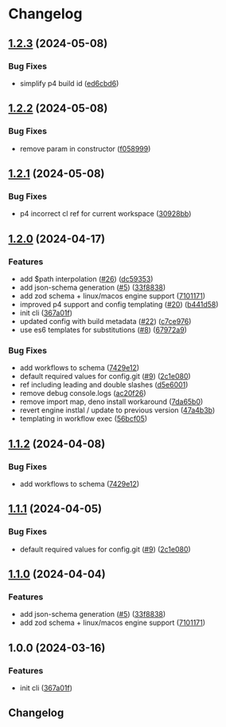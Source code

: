 # Changelog

## [1.2.3](https://github.com/runreal/cli/compare/v1.2.2...v1.2.3) (2024-05-08)


### Bug Fixes

* simplify p4 build id ([ed6cbd6](https://github.com/runreal/cli/commit/ed6cbd6b3b12e0215ff7a0c390389be24eff0510))

## [1.2.2](https://github.com/runreal/cli/compare/v1.2.1...v1.2.2) (2024-05-08)


### Bug Fixes

* remove param in constructor ([f058999](https://github.com/runreal/cli/commit/f058999ac37d197523dcad877530d6577db8dae3))

## [1.2.1](https://github.com/runreal/cli/compare/v1.2.0...v1.2.1) (2024-05-08)


### Bug Fixes

* p4 incorrect cl ref for current workspace ([30928bb](https://github.com/runreal/cli/commit/30928bbd840a6b457fc2a43ec1850454baccda58))

## [1.2.0](https://github.com/runreal/cli/compare/v1.1.2...v1.2.0) (2024-04-17)


### Features

* add $path interpolation ([#26](https://github.com/runreal/cli/issues/26)) ([dc59353](https://github.com/runreal/cli/commit/dc59353c5f5313c2fb963e359fe072e97ef010b5))
* add json-schema generation ([#5](https://github.com/runreal/cli/issues/5)) ([33f8838](https://github.com/runreal/cli/commit/33f8838f32a306915b6155f252c8b3f576d640f0))
* add zod schema + linux/macos engine support ([7101171](https://github.com/runreal/cli/commit/71011717a791ba2d7d67d6adb9ac01e500416b14))
* improved p4 support and config templating ([#20](https://github.com/runreal/cli/issues/20)) ([b441d58](https://github.com/runreal/cli/commit/b441d5893543dc2c9e4b378de8d74d537b6735df))
* init cli ([367a01f](https://github.com/runreal/cli/commit/367a01fb2cbd0e96872db9f10c2dcdb60c137df3))
* updated config with build metadata ([#22](https://github.com/runreal/cli/issues/22)) ([c7ce976](https://github.com/runreal/cli/commit/c7ce976cd15cdb6615bd191f5e1ffb41a6ad6330))
* use es6 templates for substitutions ([#8](https://github.com/runreal/cli/issues/8)) ([67972a9](https://github.com/runreal/cli/commit/67972a9fba47d0d07f36d5b9db7d98c775d086d6))


### Bug Fixes

* add workflows to schema ([7429e12](https://github.com/runreal/cli/commit/7429e12d739f2c94fdfec550d97beb9fc79d5943))
* default required values for config.git ([#9](https://github.com/runreal/cli/issues/9)) ([2c1e080](https://github.com/runreal/cli/commit/2c1e0803d903831a3ccc99d084b103cab14a6ff5))
* ref including leading and double slashes ([d5e6001](https://github.com/runreal/cli/commit/d5e6001bf9a2856603dce481ae52def3aa79f410))
* remove debug console.logs ([ac20f26](https://github.com/runreal/cli/commit/ac20f26b8c901bf5d9ec9935ee50622ecb3e0818))
* remove import map, deno install workaround ([7da65b0](https://github.com/runreal/cli/commit/7da65b09c271134bc8700cc6a97accccbe41be1e))
* revert engine instlal / update to previous version ([47a4b3b](https://github.com/runreal/cli/commit/47a4b3bda02cf25a62f65182b305c5276c2c3a39))
* templating in workflow exec ([56bcf05](https://github.com/runreal/cli/commit/56bcf05ca5a02e8fac100a6806337d484426df15))

## [1.1.2](https://github.com/runreal/cli/compare/v1.1.1...v1.1.2) (2024-04-08)


### Bug Fixes

* add workflows to schema ([7429e12](https://github.com/runreal/cli/commit/7429e12d739f2c94fdfec550d97beb9fc79d5943))

## [1.1.1](https://github.com/runreal/cli/compare/v1.1.0...v1.1.1) (2024-04-05)


### Bug Fixes

* default required values for config.git ([#9](https://github.com/runreal/cli/issues/9)) ([2c1e080](https://github.com/runreal/cli/commit/2c1e0803d903831a3ccc99d084b103cab14a6ff5))

## [1.1.0](https://github.com/runreal/cli/compare/v1.0.0...v1.1.0) (2024-04-04)


### Features

* add json-schema generation ([#5](https://github.com/runreal/cli/issues/5)) ([33f8838](https://github.com/runreal/cli/commit/33f8838f32a306915b6155f252c8b3f576d640f0))
* add zod schema + linux/macos engine support ([7101171](https://github.com/runreal/cli/commit/71011717a791ba2d7d67d6adb9ac01e500416b14))

## 1.0.0 (2024-03-16)


### Features

* init cli ([367a01f](https://github.com/runreal/cli/commit/367a01fb2cbd0e96872db9f10c2dcdb60c137df3))

## Changelog
